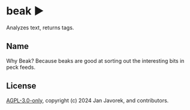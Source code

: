 # beak ▶️
Analyzes text, returns tags.

## Name
Why Beak? Because beaks are good at sorting out the interesting bits in peck feeds.

## License
[AGPL-3.0-only](LICENSE), copyright (c) 2024 Jan Javorek, and contributors.

